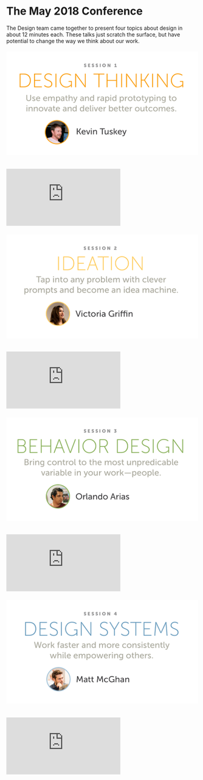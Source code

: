 # The May 2018 Conference

The Design team came together to present four topics about design in about 12 minutes each. These talks just scratch the surface, but have potential to change the way we think about our work.

###### ![Kevin](images/kevin.png)
<iframe src="https://player.vimeo.com/video/270457286" frameborder="0" allowfullscreen></iframe>

###### ![Victoria](images/victoria.png)
<iframe src="https://player.vimeo.com/video/270458194" frameborder="0" allowfullscreen></iframe>

###### ![Orlando](images/orlando.png)
<iframe src="https://player.vimeo.com/video/270455236"  frameborder="0" allowfullscreen></iframe>

###### ![Matt](images/matt.png)
<iframe src="https://player.vimeo.com/video/270455769" frameborder="0" allowfullscreen></iframe>

